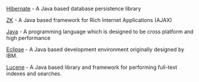 [Hibernate](http://www.hibernate.org/) - A Java based database persistence library

[ZK](http://www.zkoss.org/) - A Java based framework for Rich Internet Applications (AJAX)

[Java](http://java.sun.com/) - A programming language which is designed to be cross platform and high performance

[Eclipse](http://www.eclipse.org/) - A Java based development environment originally designed by IBM.

[Lucene](http://lucene.apache.org/java/docs/) - A Java based library and framework for performing full-text indexes and searches.
